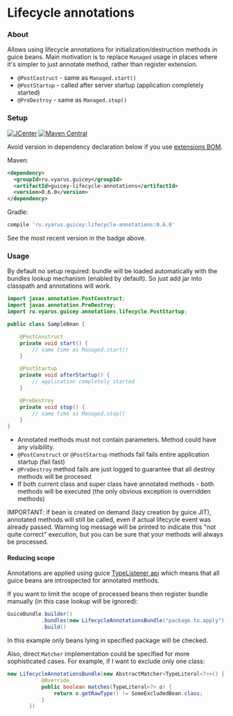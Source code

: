 # Lifecycle annotations

### About

Allows using lifecycle annotations for initialization/destruction methods in guice beans.
Main motivation is to replace `Managed` usage in places where it's simpler to just annotate method, rather than
register extension.

* `@PostCostruct` - same as `Managed.start()`
* `@PostStartup` - called after server startup (application completely started)
* `@PreDestroy` - same as `Managed.stop()`

### Setup

[![JCenter](https://img.shields.io/bintray/v/vyarus/xvik/dropwizard-guicey-ext.svg?label=jcenter)](https://bintray.com/vyarus/xvik/dropwizard-guicey-ext/_latestVersion)
[![Maven Central](https://img.shields.io/maven-central/v/ru.vyarus.guicey/guicey-lifecycle-annotations.svg?style=flat)](https://maven-badges.herokuapp.com/maven-central/ru.vyarus.guicey/guicey-lifecycle-annotations)

Avoid version in dependency declaration below if you use [extensions BOM](../guicey-bom). 

Maven:

```xml
<dependency>
  <groupId>ru.vyarus.guicey</groupId>
  <artifactId>guicey-lifecycle-annotations</artifactId>
  <version>0.6.0</version>
</dependency>
```

Gradle:

```groovy
compile 'ru.vyarus.guicey:lifecycle-annotations:0.6.0'
```

See the most recent version in the badge above.


### Usage

By default no setup required: bundle will be loaded automatically with the bundles lookup mechanism (enabled by default).
So just add jar into classpath and annotations will work.

```java
import javax.annotation.PostConstruct;
import javax.annotation.PreDestroy;
import ru.vyarus.guicey.annotations.lifecycle.PostStartup;

public class SampleBean {    

    @PostConstruct
    private void start() {
        // same time as Managed.start()
    }

    @PostStartup
    private void afterStartup() {
        // application completely started
    }

    @PreDestroy
    private void stop() {
        // same time as Managed.stop()
    }
}
```

* Annotated methods must not contain parameters. Method could have any visibility.
* `@PostConstruct` or `@PostStartup` methods fail fails entire application startup (fail fast)
* `@PreDestroy` method fails are just logged to guarantee that all destroy methods will be procesed
* If both current class and super class have annotated methods - both methods will be executed (the only obvious exception is overridden methods)

IMPORTANT: if bean is created on demand (lazy creation by guice JIT), annotated methods will still be called,
even if actual lifecycle event was already passed. Warning log message will be printed to indicate this "not quite correct" execution,
but you can be sure that your methods will always be processed.

#### Reducing scope

Annotations are applied using guice [TypeListener api](http://google.github.io/guice/api-docs/latest/javadoc/index.html?com/google/inject/spi/TypeListener.html)
which means that all guice beans are introspected for annotated methods.

If you want to limit the scope of processed beans then register bundle manually 
(in this case lookup will be ignored):

```java
GuiceBundle.builder()
           .bundles(new LifecycleAnnotationsBundle("package.to.apply"))
           .build()
```

In this example only beans lying in specified package will be checked. 

Also, direct `Matcher` implementation could be specified for more sophisticated cases.
For example, if I want to exclude only one class:

```java
new LifecycleAnnotationsBundle(new AbstractMatcher<TypeLiteral<?>>() {                               
           @Override
           public boolean matches(TypeLiteral<?> o) {
               return o.getRawType() != SomeExcludedBean.class;
           }
       })
```